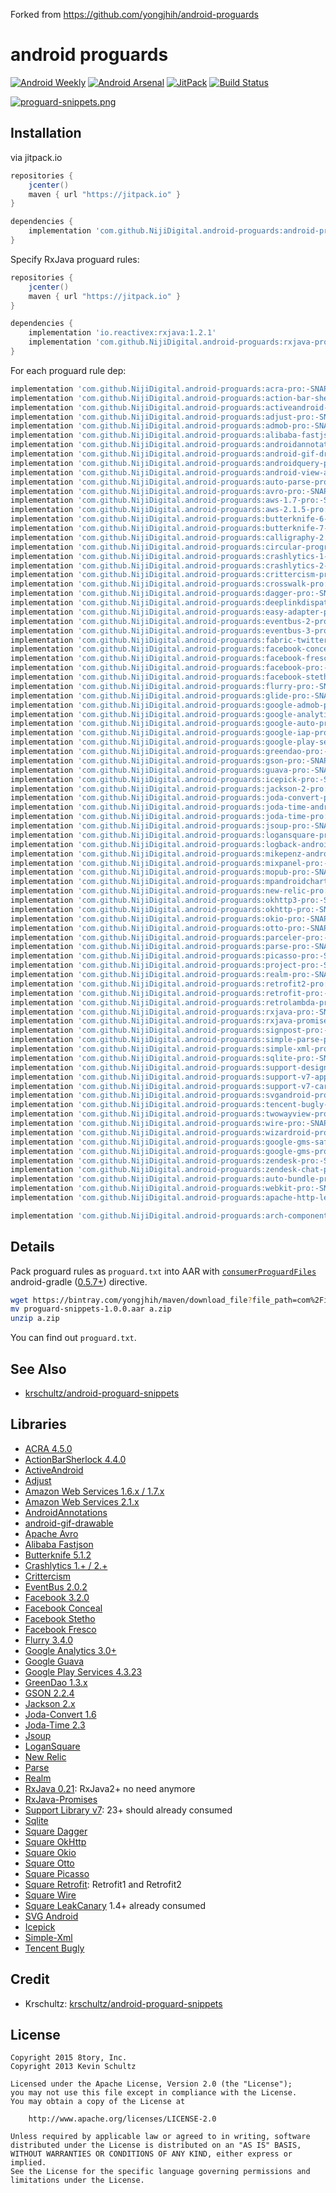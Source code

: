 Forked from <https://github.com/yongjhih/android-proguards>

# android proguards

[![Android Weekly](https://img.shields.io/badge/Android%20Weekly-%23230-blue.svg)](http://androidweekly.net/issues/issue-230)
[![Android Arsenal](https://img.shields.io/badge/Android%20Arsenal-android--proguards-brightgreen.svg?style=flat)](http://android-arsenal.com/details/1/4600)
[![JitPack](https://img.shields.io/github/tag/yongjhih/android-proguards.svg?label=JitPack)](https://jitpack.io/#yongjhih/android-proguards)
[![Build Status](https://travis-ci.org/yongjhih/android-proguards.svg)](https://travis-ci.org/yongjhih/android-proguards)

[![proguard-snippets.png](art/proguard-snippets.png)](art/proguard-snippets.png)

## Installation

via jitpack.io

```gradle
repositories {
    jcenter()
    maven { url "https://jitpack.io" }
}

dependencies {
    implementation 'com.github.NijiDigital.android-proguards:android-proguards-all:-SNAPSHOT'
}
```

Specify RxJava proguard rules:

```gradle
repositories {
    jcenter()
    maven { url "https://jitpack.io" }
}

dependencies {
    implementation 'io.reactivex:rxjava:1.2.1'
    implementation 'com.github.NijiDigital.android-proguards:rxjava-pro:-SNAPSHOT'
}
```

For each proguard rule dep:

```gradle
implementation 'com.github.NijiDigital.android-proguards:acra-pro:-SNAPSHOT'
implementation 'com.github.NijiDigital.android-proguards:action-bar-sherlock-pro:-SNAPSHOT'
implementation 'com.github.NijiDigital.android-proguards:activeandroid-pro:-SNAPSHOT'
implementation 'com.github.NijiDigital.android-proguards:adjust-pro:-SNAPSHOT'
implementation 'com.github.NijiDigital.android-proguards:admob-pro:-SNAPSHOT'
implementation 'com.github.NijiDigital.android-proguards:alibaba-fastjson-pro:-SNAPSHOT'
implementation 'com.github.NijiDigital.android-proguards:androidannotations-pro:-SNAPSHOT'
implementation 'com.github.NijiDigital.android-proguards:android-gif-drawable-pro:-SNAPSHOT'
implementation 'com.github.NijiDigital.android-proguards:androidquery-pro:-SNAPSHOT'
implementation 'com.github.NijiDigital.android-proguards:android-view-animations-pro:-SNAPSHOT'
implementation 'com.github.NijiDigital.android-proguards:auto-parse-pro:-SNAPSHOT'
implementation 'com.github.NijiDigital.android-proguards:avro-pro:-SNAPSHOT'
implementation 'com.github.NijiDigital.android-proguards:aws-1.7-pro:-SNAPSHOT'
implementation 'com.github.NijiDigital.android-proguards:aws-2.1.5-pro:-SNAPSHOT'
implementation 'com.github.NijiDigital.android-proguards:butterknife-6-pro:-SNAPSHOT'
implementation 'com.github.NijiDigital.android-proguards:butterknife-7-pro:-SNAPSHOT'
implementation 'com.github.NijiDigital.android-proguards:calligraphy-2.1.0-pro:-SNAPSHOT'
implementation 'com.github.NijiDigital.android-proguards:circular-progress-button-pro:-SNAPSHOT'
implementation 'com.github.NijiDigital.android-proguards:crashlytics-1-pro:-SNAPSHOT'
implementation 'com.github.NijiDigital.android-proguards:crashlytics-2-pro:-SNAPSHOT'
implementation 'com.github.NijiDigital.android-proguards:crittercism-pro:-SNAPSHOT'
implementation 'com.github.NijiDigital.android-proguards:crosswalk-pro:-SNAPSHOT'
implementation 'com.github.NijiDigital.android-proguards:dagger-pro:-SNAPSHOT'
implementation 'com.github.NijiDigital.android-proguards:deeplinkdispatch-1.5-pro:-SNAPSHOT'
implementation 'com.github.NijiDigital.android-proguards:easy-adapter-pro:-SNAPSHOT'
implementation 'com.github.NijiDigital.android-proguards:eventbus-2-pro:-SNAPSHOT'
implementation 'com.github.NijiDigital.android-proguards:eventbus-3-pro:-SNAPSHOT'
implementation 'com.github.NijiDigital.android-proguards:fabric-twitter-kit-pro:-SNAPSHOT'
implementation 'com.github.NijiDigital.android-proguards:facebook-conceal-pro:-SNAPSHOT'
implementation 'com.github.NijiDigital.android-proguards:facebook-fresco-pro:-SNAPSHOT'
implementation 'com.github.NijiDigital.android-proguards:facebook-pro:-SNAPSHOT'
implementation 'com.github.NijiDigital.android-proguards:facebook-stetho-pro:-SNAPSHOT'
implementation 'com.github.NijiDigital.android-proguards:flurry-pro:-SNAPSHOT'
implementation 'com.github.NijiDigital.android-proguards:glide-pro:-SNAPSHOT'
implementation 'com.github.NijiDigital.android-proguards:google-admob-pro:-SNAPSHOT'
implementation 'com.github.NijiDigital.android-proguards:google-analytics-pro:-SNAPSHOT'
implementation 'com.github.NijiDigital.android-proguards:google-auto-pro:-SNAPSHOT'
implementation 'com.github.NijiDigital.android-proguards:google-iap-pro:-SNAPSHOT'
implementation 'com.github.NijiDigital.android-proguards:google-play-services-pro:-SNAPSHOT'
implementation 'com.github.NijiDigital.android-proguards:greendao-pro:-SNAPSHOT'
implementation 'com.github.NijiDigital.android-proguards:gson-pro:-SNAPSHOT'
implementation 'com.github.NijiDigital.android-proguards:guava-pro:-SNAPSHOT'
implementation 'com.github.NijiDigital.android-proguards:icepick-pro:-SNAPSHOT'
implementation 'com.github.NijiDigital.android-proguards:jackson-2-pro:-SNAPSHOT'
implementation 'com.github.NijiDigital.android-proguards:joda-convert-pro:-SNAPSHOT'
implementation 'com.github.NijiDigital.android-proguards:joda-time-android-pro:-SNAPSHOT'
implementation 'com.github.NijiDigital.android-proguards:joda-time-pro:-SNAPSHOT'
implementation 'com.github.NijiDigital.android-proguards:jsoup-pro:-SNAPSHOT'
implementation 'com.github.NijiDigital.android-proguards:logansquare-pro:-SNAPSHOT'
implementation 'com.github.NijiDigital.android-proguards:logback-android-pro:-SNAPSHOT'
implementation 'com.github.NijiDigital.android-proguards:mikepenz-android-iconics-pro:-SNAPSHOT'
implementation 'com.github.NijiDigital.android-proguards:mixpanel-pro:-SNAPSHOT'
implementation 'com.github.NijiDigital.android-proguards:mopub-pro:-SNAPSHOT'
implementation 'com.github.NijiDigital.android-proguards:mpandroidchart-pro:-SNAPSHOT'
implementation 'com.github.NijiDigital.android-proguards:new-relic-pro:-SNAPSHOT'
implementation 'com.github.NijiDigital.android-proguards:okhttp3-pro:-SNAPSHOT'
implementation 'com.github.NijiDigital.android-proguards:okhttp-pro:-SNAPSHOT'
implementation 'com.github.NijiDigital.android-proguards:okio-pro:-SNAPSHOT'
implementation 'com.github.NijiDigital.android-proguards:otto-pro:-SNAPSHOT'
implementation 'com.github.NijiDigital.android-proguards:parceler-pro:-SNAPSHOT'
implementation 'com.github.NijiDigital.android-proguards:parse-pro:-SNAPSHOT'
implementation 'com.github.NijiDigital.android-proguards:picasso-pro:-SNAPSHOT'
implementation 'com.github.NijiDigital.android-proguards:project-pro:-SNAPSHOT'
implementation 'com.github.NijiDigital.android-proguards:realm-pro:-SNAPSHOT'
implementation 'com.github.NijiDigital.android-proguards:retrofit2-pro:-SNAPSHOT'
implementation 'com.github.NijiDigital.android-proguards:retrofit-pro:-SNAPSHOT'
implementation 'com.github.NijiDigital.android-proguards:retrolambda-pro:-SNAPSHOT'
implementation 'com.github.NijiDigital.android-proguards:rxjava-pro:-SNAPSHOT'
implementation 'com.github.NijiDigital.android-proguards:rxjava-promises-pro:-SNAPSHOT'
implementation 'com.github.NijiDigital.android-proguards:signpost-pro:-SNAPSHOT'
implementation 'com.github.NijiDigital.android-proguards:simple-parse-pro:-SNAPSHOT'
implementation 'com.github.NijiDigital.android-proguards:simple-xml-pro:-SNAPSHOT'
implementation 'com.github.NijiDigital.android-proguards:sqlite-pro:-SNAPSHOT'
implementation 'com.github.NijiDigital.android-proguards:support-design-pro:-SNAPSHOT'
implementation 'com.github.NijiDigital.android-proguards:support-v7-appcompat-pro:-SNAPSHOT'
implementation 'com.github.NijiDigital.android-proguards:support-v7-cardview-pro:-SNAPSHOT'
implementation 'com.github.NijiDigital.android-proguards:svgandroid-pro:-SNAPSHOT'
implementation 'com.github.NijiDigital.android-proguards:tencent-bugly-pro:-SNAPSHOT'
implementation 'com.github.NijiDigital.android-proguards:twowayview-pro:-SNAPSHOT'
implementation 'com.github.NijiDigital.android-proguards:wire-pro:-SNAPSHOT'
implementation 'com.github.NijiDigital.android-proguards:wizardroid-pro:-SNAPSHOT'
implementation 'com.github.NijiDigital.android-proguards:google-gms-safetynet-pro:-SNAPSHOT'
implementation 'com.github.NijiDigital.android-proguards:google-gms-pro:-SNAPSHOT'
implementation 'com.github.NijiDigital.android-proguards:zendesk-pro:-SNAPSHOT'
implementation 'com.github.NijiDigital.android-proguards:zendesk-chat-pro:-SNAPSHOT'
implementation 'com.github.NijiDigital.android-proguards:auto-bundle-pro:-SNAPSHOT'
implementation 'com.github.NijiDigital.android-proguards:webkit-pro:-SNAPSHOT'
implementation 'com.github.NijiDigital.android-proguards:apache-http-legacy-pro:-SNAPSHOT'

implementation 'com.github.NijiDigital.android-proguards:arch-components-pro:-SNAPSHOT'
```


## Details

Pack proguard rules as `proguard.txt` into AAR with [`consumerProguardFiles`](https://github.com/yongjhih/android-proguards/blob/master/rxjava-pro/build.gradle#L26) android-gradle ([0.5.7+](http://tools.android.com/tech-docs/new-build-system)) directive.

```sh
wget https://bintray.com/yongjhih/maven/download_file?file_path=com%2Finfstory%2Fproguard-snippets%2F1.0.0%2Fproguard-snippets-1.0.0.aar
mv proguard-snippets-1.0.0.aar a.zip
unzip a.zip
```

You can find out `proguard.txt`.

## See Also

* [krschultz/android-proguard-snippets](https://github.com/krschultz/android-proguard-snippets)

## Libraries

* [ACRA 4.5.0](https://github.com/ACRA/acra)
* [ActionBarSherlock 4.4.0](http://actionbarsherlock.com/)
* [ActiveAndroid](http://www.activeandroid.com/)
* [Adjust](https://github.com/adjust/android_sdk)
* [Amazon Web Services 1.6.x / 1.7.x](https://aws.amazon.com/releasenotes/Android/1855915734308772)
* [Amazon Web Services 2.1.x](https://github.com/aws/aws-sdk-android)
* [AndroidAnnotations](http://androidannotations.org/)
* [android-gif-drawable](https://github.com/koral--/android-gif-drawable)
* [Apache Avro](http://http://avro.apache.org/)
* [Alibaba Fastjson](https://github.com/alibaba/fastjson)
* [Butterknife 5.1.2](http://jakewharton.github.io/butterknife/)
* [Crashlytics 1.+ / 2.+](http://try.crashlytics.com/sdk-android/)
* [Crittercism](http://docs.crittercism.com/android/android.html)
* [EventBus 2.0.2](https://github.com/greenrobot/EventBus)
* [Facebook 3.2.0](https://developers.facebook.com/docs/android/)
* [Facebook Conceal](https://facebook.github.io/conceal/)
* [Facebook Stetho](https://facebook.github.io/stetho/)
* [Facebook Fresco](https://github.com/facebook/fresco)
* [Flurry 3.4.0](http://support.flurry.com/index.php?title=Analytics/Code/ReleaseNotes/Android)
* [Google Analytics 3.0+](https://developers.google.com/analytics/devguides/collection/android/v3/)
* [Google Guava](https://code.google.com/p/guava-libraries/)
* [Google Play Services 4.3.23](http://developer.android.com/google/play-services/setup.html)
* [GreenDao 1.3.x](http://greendao-orm.com/)
* [GSON 2.2.4](https://code.google.com/p/google-gson/)
* [Jackson 2.x](http://wiki.fasterxml.com/JacksonHome)
* [Joda-Convert 1.6](http://www.joda.org/joda-convert/)
* [Joda-Time 2.3](http://www.joda.org/joda-time/)
* [Jsoup](http://jsoup.org/)
* [LoganSquare](https://github.com/bluelinelabs/LoganSquare)
* [New Relic](https://docs.newrelic.com/docs/mobile-monitoring/mobile-sdk-api/new-relic-mobile-sdk-api/working-android-sdk-api)
* [Parse](https://parse.com/products/android)
* [Realm](http://realm.io/news/realm-for-android/)
* [RxJava 0.21](https://github.com/ReactiveX/RxJava/wiki/The-RxJava-Android-Module): RxJava2+ no need anymore
* [RxJava-Promises](https://github.com/darylteo/rxjava-promises)
* [Support Library v7](https://developer.android.com/tools/support-library/features.html#v7-appcompat): 23+ should already consumed
* [Sqlite](http://www.sqlite.org/index.html)
* [Square Dagger](https://github.com/square/dagger)
* [Square OkHttp](http://square.github.io/okhttp/)
* [Square Okio](https://github.com/square/okio)
* [Square Otto](http://square.github.io/otto/)
* [Square Picasso](https://github.com/square/picasso)
* [Square Retrofit](http://square.github.io/retrofit/): Retrofit1 and Retrofit2
* [Square Wire](https://github.com/square/wire)
* [Square LeakCanary](https://github.com/square/leakcanary) 1.4+ already consumed
* [SVG Android](https://github.com/pents90/svg-android)
* [Icepick](https://github.com/frankiesardo/icepick)
* [Simple-Xml](http://simple.sourceforge.net/)
* [Tencent Bugly](http://bugly.qq.com/)

## Credit

* Krschultz: [krschultz/android-proguard-snippets](https://github.com/krschultz/android-proguard-snippets)

## License

```
Copyright 2015 8tory, Inc.
Copyright 2013 Kevin Schultz

Licensed under the Apache License, Version 2.0 (the "License");
you may not use this file except in compliance with the License.
You may obtain a copy of the License at

    http://www.apache.org/licenses/LICENSE-2.0

Unless required by applicable law or agreed to in writing, software
distributed under the License is distributed on an "AS IS" BASIS,
WITHOUT WARRANTIES OR CONDITIONS OF ANY KIND, either express or implied.
See the License for the specific language governing permissions and
limitations under the License.

